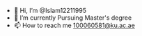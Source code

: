 - 👋 Hi, I’m @Islam12211995
- 🌱 I’m currently Pursuing Master's degree
- 📫 How to reach me 100060581@ku.ac.ae

<!---
Islam12211995/Islam12211995 is a ✨ special ✨ repository because its `README.md` (this file) appears on your GitHub profile.
You can click the Preview link to take a look at your changes.
--->
